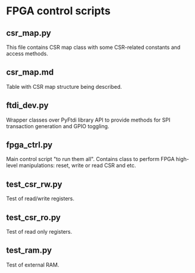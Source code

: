 # FPGA control scripts

## csr_map.py

This file contains CSR map class with some CSR-related constants and access methods.

## csr_map.md

Table with CSR map structure being described.

## ftdi_dev.py

Wrapper classes over PyFtdi library API to provide methods for SPI transaction generation and GPIO toggling.

## fpga_ctrl.py

Main control script "to run them all". Contains class to perform FPGA high-level manipulations: reset, write or read CSR and etc.

## test_csr_rw.py

Test of read/write registers.

## test_csr_ro.py

Test of read only registers.

## test_ram.py

Test of external RAM.
